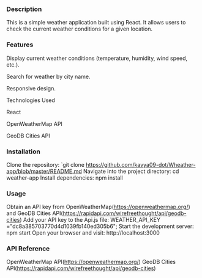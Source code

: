 ### Description

This is a simple weather application built using React. It allows users to check the current weather conditions for a given location.

### Features

Display current weather conditions (temperature, humidity, wind speed, etc.).

Search for weather by city name.

Responsive design.

Technologies Used

React

OpenWeatherMap API

GeoDB Cities API

### Installation

Clone the repository: `git clone https://github.com/kavya09-dot/Wheather-app/blob/master/README.md
Navigate into the project directory: cd weather-app
Install dependencies: npm install

### Usage

Obtain an API key from OpenWeatherMap(https://openweathermap.org/) and GeoDB Cities API(https://rapidapi.com/wirefreethought/api/geodb-cities)
Add your API key to the Api.js file: WEATHER_API_KEY ="dc8a385703770d4d1039fb140ed305b6";
Start the development server: npm start
Open your browser and visit: http://localhost:3000

### API Reference

OpenWeatherMap API(https://openweathermap.org/)
GeoDB Cities API(https://rapidapi.com/wirefreethought/api/geodb-cities)
